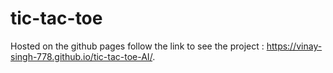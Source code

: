 # tic-tac-toe
Hosted on the github pages follow the link to see the project : 
https://vinay-singh-778.github.io/tic-tac-toe-AI/.
